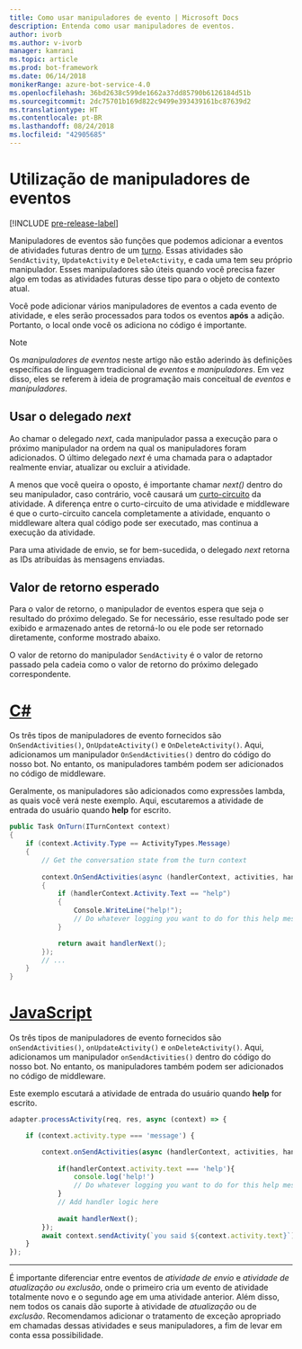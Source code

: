```yaml
---
title: Como usar manipuladores de evento | Microsoft Docs
description: Entenda como usar manipuladores de eventos.
author: ivorb
ms.author: v-ivorb
manager: kamrani
ms.topic: article
ms.prod: bot-framework
ms.date: 06/14/2018
monikerRange: azure-bot-service-4.0
ms.openlocfilehash: 36bd2638c599de1662a37dd85790b6126184d51b
ms.sourcegitcommit: 2dc75701b169d822c9499e393439161bc87639d2
ms.translationtype: HT
ms.contentlocale: pt-BR
ms.lasthandoff: 08/24/2018
ms.locfileid: "42905685"
---
```

# <a name="using-event-handlers"></a>Utilização de manipuladores de eventos

[!INCLUDE [pre-release-label](../includes/pre-release-label.md)]

Manipuladores de eventos são funções que podemos adicionar a eventos de atividades futuras dentro de um [turno](bot-builder-basics.md#defining-a-turn). Essas atividades são `SendActivity`, `UpdateActivity` e `DeleteActivity`, e cada uma tem seu próprio manipulador. Esses manipuladores são úteis quando você precisa fazer algo em todas as atividades futuras desse tipo para o objeto de contexto atual.

Você pode adicionar vários manipuladores de eventos a cada evento de atividade, e eles serão processados para todos os eventos **após** a adição. Portanto, o local onde você os adiciona no código é importante.

> [!NOTE]
> Os *manipuladores de eventos* neste artigo não estão aderindo às definições específicas de linguagem tradicional de *eventos* e *manipuladores*. Em vez disso, eles se referem à ideia de programação mais conceitual de *eventos* e *manipuladores*.

## <a name="using-the-next-delegate"></a>Usar o delegado *next*

Ao chamar o delegado *next*, cada manipulador passa a execução para o próximo manipulador na ordem na qual os manipuladores foram adicionados. O último delegado *next* é uma chamada para o adaptador realmente enviar, atualizar ou excluir a atividade.

A menos que você queira o oposto, é importante chamar *next()* dentro do seu manipulador, caso contrário, você causará um [curto-circuito](bot-builder-create-middleware.md#short-circuit-routing) da atividade. A diferença entre o curto-circuito de uma atividade e middleware é que o curto-circuito cancela completamente a atividade, enquanto o middleware altera qual código pode ser executado, mas continua a execução da atividade.

Para uma atividade de envio, se for bem-sucedida, o delegado *next* retorna as IDs atribuídas às mensagens enviadas.

## <a name="expected-return-value"></a>Valor de retorno esperado

Para o valor de retorno, o manipulador de eventos espera que seja o resultado do próximo delegado. Se for necessário, esse resultado pode ser exibido e armazenado antes de retorná-lo ou ele pode ser retornado diretamente, conforme mostrado abaixo.

O valor de retorno do manipulador `SendActivity` é o valor de retorno passado pela cadeia como o valor de retorno do próximo delegado correspondente.

# <a name="ctabcseventhandler"></a>[C#](#tab/cseventhandler)

Os três tipos de manipuladores de evento fornecidos são `OnSendActivities()`, `OnUpdateActivity()` e `OnDeleteActivity()`. Aqui, adicionamos um manipulador `OnSendActivities()` dentro do código do nosso bot. No entanto, os manipuladores também podem ser adicionados no código de middleware.

Geralmente, os manipuladores são adicionados como expressões lambda, as quais você verá neste exemplo. Aqui, escutaremos a atividade de entrada do usuário quando **help** for escrito.

```cs
public Task OnTurn(ITurnContext context)
{
    if (context.Activity.Type == ActivityTypes.Message)
    {
        // Get the conversation state from the turn context
        
        context.OnSendActivities(async (handlerContext, activities, handlerNext) =>
        {
            if (handlerContext.Activity.Text == "help")
            {
                Console.WriteLine("help!");
                // Do whatever logging you want to do for this help message
            }

            return await handlerNext();
        });
        // ...
    }
}
```

# <a name="javascripttabjseventhandler"></a>[JavaScript](#tab/jseventhandler)

Os três tipos de manipuladores de evento fornecidos são `onSendActivities()`, `onUpdateActivity()` e `onDeleteActivity()`. Aqui, adicionamos um manipulador `onSendActivities()` dentro do código do nosso bot. No entanto, os manipuladores também podem ser adicionados no código de middleware.

Este exemplo escutará a atividade de entrada do usuário quando **help** for escrito.

```js
adapter.processActivity(req, res, async (context) => {

    if (context.activity.type === 'message') {

        context.onSendActivities(async (handlerContext, activities, handlerNext) => { 
            
            if(handlerContext.activity.text === 'help'){
                console.log('help!')
                // Do whatever logging you want to do for this help message
            }
            // Add handler logic here
        
            await handlerNext(); 
        });
        await context.sendActivity(`you said ${context.activity.text}`);
    }
});
```

---

É importante diferenciar entre eventos de *atividade de envio* e *atividade de atualização ou exclusão*, onde o primeiro cria um evento de atividade totalmente novo e o segundo age em uma atividade anterior. Além disso, nem todos os canais dão suporte à atividade de *atualização* ou de *exclusão*. Recomendamos adicionar o tratamento de exceção apropriado em chamadas dessas atividades e seus manipuladores, a fim de levar em conta essa possibilidade.

